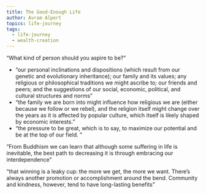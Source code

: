 ```yaml
---
title: The Good-Enough Life
author: Avram Alpert
topics: life-journey
tags:
  - life-journey
  - wealth-creation
---
```

“What kind of person should you aspire to be?”

- “our personal inclinations and dispositions (which result from our genetic and evolutionary inheritance); our family and its values; any religious or philosophical traditions we might ascribe to; our friends and peers; and the suggestions of our social, economic, political, and cultural structures and norms”
- “the family we are born into might influence how religious we are (either because we follow or we rebel), and the religion itself might change over the years as it is affected by popular culture, which itself is likely shaped by economic interests.”
- “the pressure to be great, which is to say, to maximize our potential and be at the top of our field. ”


“From Buddhism we can learn that although some suffering in life is inevitable, the best path to decreasing it is through embracing our interdependence”

“that winning is a leaky cup: the more we get, the more we want. There’s always another promotion or accomplishment around the bend. Community and kindness, however, tend to have long-lasting benefits”






